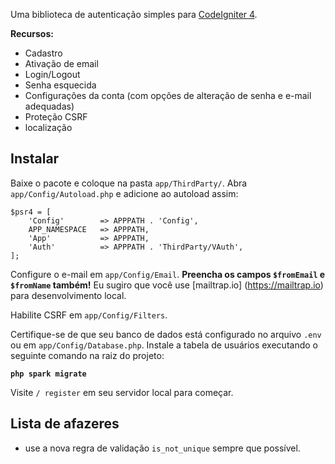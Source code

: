Uma biblioteca de autenticação simples para [CodeIgniter 4](https://codeigniter.com).

**Recursos:**

- Cadastro
- Ativação de email
- Login/Logout
- Senha esquecida
- Configurações da conta (com opções de alteração de senha e e-mail adequadas)
- Proteção CSRF
- localização

## Instalar

Baixe o pacote e coloque na pasta `app/ThirdParty/`.
Abra `app/Config/Autoload.php` e adicione ao autoload assim:

```
$psr4 = [
    'Config'        => APPPATH . 'Config',
    APP_NAMESPACE   => APPPATH,
    'App'           => APPPATH,
    'Auth'          => APPPATH . 'ThirdParty/VAuth',
];
```

Configure o e-mail em `app/Config/Email`. 
**Preencha os campos `$fromEmail` e `$fromName` também!** 
Eu sugiro que você use [mailtrap.io] (https://mailtrap.io) para desenvolvimento local.

Habilite CSRF em `app/Config/Filters`.

Certifique-se de que seu banco de dados está configurado no arquivo `.env` ou em `app/Config/Database.php`. 
Instale a tabela de usuários executando o seguinte comando na raiz do projeto:

**`php spark migrate`**

Visite `/ register` em seu servidor local para começar.

## Lista de afazeres

- use a nova regra de validação `is_not_unique` sempre que possível.
